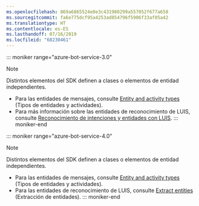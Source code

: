 ```yaml
---
ms.openlocfilehash: 869a6865524e0e3c431980299a557052f677a658
ms.sourcegitcommit: fa6e775dcf95a4253ad854796f5906f33af05a42
ms.translationtype: HT
ms.contentlocale: es-ES
ms.lasthandoff: 07/16/2019
ms.locfileid: "68230461"
---
```

::: moniker range="azure-bot-service-3.0"
> [!NOTE]
> Distintos elementos del SDK definen a clases o elementos de entidad independientes.
> - Para las entidades de mensajes, consulte [Entity and activity types](https://docs.microsoft.com/azure/bot-service/bot-service-activities-entities?view=azure-bot-service-4.0) (Tipos de entidades y actividades).
> - Para más información sobre las entidades de reconocimiento de LUIS, consulte [Reconocimiento de intenciones y entidades con LUIS](../nodejs/bot-builder-nodejs-recognize-intent-luis.md).
::: moniker-end

::: moniker range="azure-bot-service-4.0"
> [!NOTE]
> Distintos elementos del SDK definen a clases o elementos de entidad independientes.
> - Para las entidades de mensajes, consulte [Entity and activity types](https://docs.microsoft.com/azure/bot-service/bot-service-activities-entities?view=azure-bot-service-4.0) (Tipos de entidades y actividades).
> - Para las entidades de reconocimiento de LUIS, consulte [Extract entities](../v4sdk/bot-builder-howto-v4-luis.md) (Extracción de entidades).
::: moniker-end
